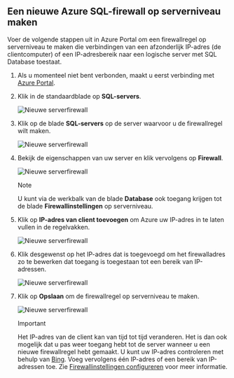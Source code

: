 
<!--
includes/sql-database-create-new-server-firewall-portal.md

Latest Freshness check:  2016-11-28 , rickbyh.

As of circa 2016-04-11, the following topics might include this include:
articles/sql-database/sql-database-get-started-tutorial.md
articles/sql-database/sql-database-configure-firewall-settings

-->
## <a name="create-a-new-azure-sql-server-level-firewall"></a>Een nieuwe Azure SQL-firewall op serverniveau maken
Voer de volgende stappen uit in Azure Portal om een firewallregel op serverniveau te maken die verbindingen van een afzonderlijk IP-adres (de clientcomputer) of een IP-adresbereik naar een logische server met SQL Database toestaat.

1. Als u momenteel niet bent verbonden, maakt u eerst verbinding met [Azure Portal](http://portal.azure.com).
2. Klik in de standaardblade op **SQL-servers**.
   
      ![Nieuwe serverfirewall](./media/sql-database-create-new-server-firewall-portal/sql-database-create-new-server-firewall-portal-1.png)
3. Klik op de blade **SQL-servers** op de server waarvoor u de firewallregel wilt maken.
   
     ![Nieuwe serverfirewall](./media/sql-database-create-new-server-firewall-portal/sql-database-create-new-server-firewall-portal-2.png)
4. Bekijk de eigenschappen van uw server en klik vervolgens op **Firewall**.
   
     ![Nieuwe serverfirewall](./media/sql-database-create-new-server-firewall-portal/sql-database-create-new-server-firewall-portal-3.png)
   
   > [!NOTE]
   > U kunt via de werkbalk van de blade **Database** ook toegang krijgen tot de blade **Firewallinstellingen** op serverniveau.
    
    
6. Klik op **IP-adres van client toevoegen** om Azure uw IP-adres in te laten vullen in de regelvakken.
   
      ![Nieuwe serverfirewall](./media/sql-database-create-new-server-firewall-portal/sql-database-create-new-server-firewall-portal-5.png)
7. Klik desgewenst op het IP-adres dat is toegevoegd om het firewalladres zo te bewerken dat toegang is toegestaan tot een bereik van IP-adressen.
   
      ![Nieuwe serverfirewall](./media/sql-database-create-new-server-firewall-portal/sql-database-create-new-server-firewall-portal-6.png)
8. Klik op **Opslaan** om de firewallregel op serverniveau te maken.
   
     ![Nieuwe serverfirewall](./media/sql-database-create-new-server-firewall-portal/sql-database-create-new-server-firewall-portal-7.png)
   
   > [!IMPORTANT]
   > Het IP-adres van de client kan van tijd tot tijd veranderen. Het is dan ook mogelijk dat u pas weer toegang hebt tot de server wanneer u een nieuwe firewallregel hebt gemaakt. U kunt uw IP-adres controleren met behulp van [Bing](http://www.bing.com/search?q=my%20ip%20address). Voeg vervolgens één IP-adres of een bereik van IP-adressen toe. Zie [Firewallinstellingen configureren](../articles/sql-database/sql-database-configure-firewall-settings.md#manage-existing-server-level-firewall-rules-through-the-azure-portal) voor meer informatie.
   > 
   > 



<!--HONumber=Nov16_HO5-->


